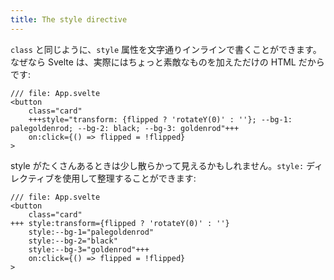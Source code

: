 ```yaml
---
title: The style directive
---
```


`class` と同じように、`style` 属性を文字通りインラインで書くことができます。なぜなら Svelte は、実際にはちょっと素敵なものを加えただけの HTML だからです:

```svelte
/// file: App.svelte
<button
	class="card"
	+++style="transform: {flipped ? 'rotateY(0)' : ''}; --bg-1: palegoldenrod; --bg-2: black; --bg-3: goldenrod"+++
	on:click={() => flipped = !flipped}
>
```

style がたくさんあるときは少し散らかって見えるかもしれません。`style:` ディレクティブを使用して整理することができます:

```svelte
/// file: App.svelte
<button
	class="card"
+++	style:transform={flipped ? 'rotateY(0)' : ''}
	style:--bg-1="palegoldenrod"
	style:--bg-2="black"
	style:--bg-3="goldenrod"+++
	on:click={() => flipped = !flipped}
>
```